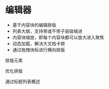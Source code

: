 # 编辑器

* 基于内容块的编辑排版
* 列表大纲，支持带或不带子层级缩进
* 内容块缩放，即每个内容块都可以放大进入聚焦
* 动态加载，解决大文档卡顿
* 通过拖拽块标进行横向排版

排版元素

优化排版

通过标题列表概述
